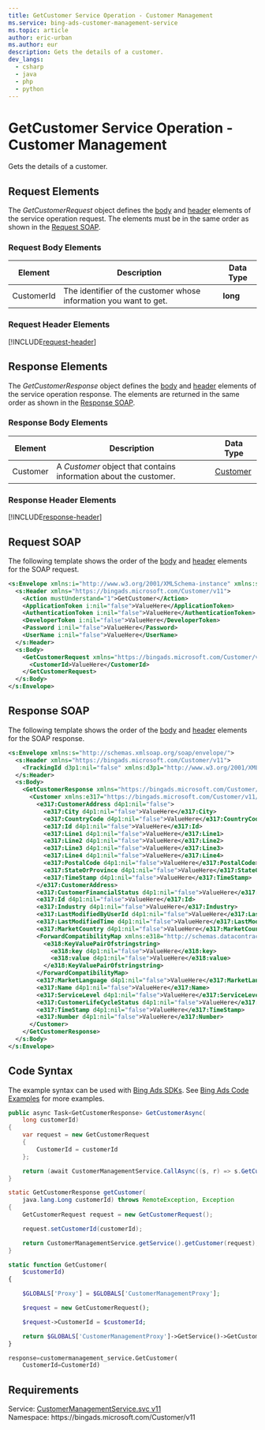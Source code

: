 ```yaml
---
title: GetCustomer Service Operation - Customer Management
ms.service: bing-ads-customer-management-service
ms.topic: article
author: eric-urban
ms.author: eur
description: Gets the details of a customer.
dev_langs: 
  - csharp
  - java
  - php
  - python
---
```

# GetCustomer Service Operation - Customer Management
Gets the details of a customer.

## <a name="request"></a>Request Elements
The *GetCustomerRequest* object defines the [body](#request-body) and [header](#request-header) elements of the service operation request. The elements must be in the same order as shown in the [Request SOAP](#request-soap). 

### <a name="request-body"></a>Request Body Elements

|Element|Description|Data Type|
|-----------|---------------|-------------|
|<a name="customerid"></a>CustomerId|The identifier of the customer whose information you want to get.|**long**|

### <a name="request-header"></a>Request Header Elements
[!INCLUDE[request-header](./includes/request-header.md)]

## <a name="response"></a>Response Elements
The *GetCustomerResponse* object defines the [body](#response-body) and [header](#response-header) elements of the service operation response. The elements are returned in the same order as shown in the [Response SOAP](#response-soap).

### <a name="response-body"></a>Response Body Elements

|Element|Description|Data Type|
|-----------|---------------|-------------|
|<a name="customer"></a>Customer|A *Customer* object that contains information about the customer.|[Customer](customer.md)|

### <a name="response-header"></a>Response Header Elements
[!INCLUDE[response-header](./includes/response-header.md)]

## <a name="request-soap"></a>Request SOAP
The following template shows the order of the [body](#request-body) and [header](#request-header) elements for the SOAP request.

```xml
<s:Envelope xmlns:i="http://www.w3.org/2001/XMLSchema-instance" xmlns:s="http://schemas.xmlsoap.org/soap/envelope/">
  <s:Header xmlns="https://bingads.microsoft.com/Customer/v11">
    <Action mustUnderstand="1">GetCustomer</Action>
    <ApplicationToken i:nil="false">ValueHere</ApplicationToken>
    <AuthenticationToken i:nil="false">ValueHere</AuthenticationToken>
    <DeveloperToken i:nil="false">ValueHere</DeveloperToken>
    <Password i:nil="false">ValueHere</Password>
    <UserName i:nil="false">ValueHere</UserName>
  </s:Header>
  <s:Body>
    <GetCustomerRequest xmlns="https://bingads.microsoft.com/Customer/v11">
      <CustomerId>ValueHere</CustomerId>
    </GetCustomerRequest>
  </s:Body>
</s:Envelope>
```

## <a name="response-soap"></a>Response SOAP
The following template shows the order of the [body](#response-body) and [header](#response-header) elements for the SOAP response.

```xml
<s:Envelope xmlns:s="http://schemas.xmlsoap.org/soap/envelope/">
  <s:Header xmlns="https://bingads.microsoft.com/Customer/v11">
    <TrackingId d3p1:nil="false" xmlns:d3p1="http://www.w3.org/2001/XMLSchema-instance">ValueHere</TrackingId>
  </s:Header>
  <s:Body>
    <GetCustomerResponse xmlns="https://bingads.microsoft.com/Customer/v11">
      <Customer xmlns:e317="https://bingads.microsoft.com/Customer/v11/Entities" d4p1:nil="false" xmlns:d4p1="http://www.w3.org/2001/XMLSchema-instance">
        <e317:CustomerAddress d4p1:nil="false">
          <e317:City d4p1:nil="false">ValueHere</e317:City>
          <e317:CountryCode d4p1:nil="false">ValueHere</e317:CountryCode>
          <e317:Id d4p1:nil="false">ValueHere</e317:Id>
          <e317:Line1 d4p1:nil="false">ValueHere</e317:Line1>
          <e317:Line2 d4p1:nil="false">ValueHere</e317:Line2>
          <e317:Line3 d4p1:nil="false">ValueHere</e317:Line3>
          <e317:Line4 d4p1:nil="false">ValueHere</e317:Line4>
          <e317:PostalCode d4p1:nil="false">ValueHere</e317:PostalCode>
          <e317:StateOrProvince d4p1:nil="false">ValueHere</e317:StateOrProvince>
          <e317:TimeStamp d4p1:nil="false">ValueHere</e317:TimeStamp>
        </e317:CustomerAddress>
        <e317:CustomerFinancialStatus d4p1:nil="false">ValueHere</e317:CustomerFinancialStatus>
        <e317:Id d4p1:nil="false">ValueHere</e317:Id>
        <e317:Industry d4p1:nil="false">ValueHere</e317:Industry>
        <e317:LastModifiedByUserId d4p1:nil="false">ValueHere</e317:LastModifiedByUserId>
        <e317:LastModifiedTime d4p1:nil="false">ValueHere</e317:LastModifiedTime>
        <e317:MarketCountry d4p1:nil="false">ValueHere</e317:MarketCountry>
        <ForwardCompatibilityMap xmlns:e318="http://schemas.datacontract.org/2004/07/System.Collections.Generic" d4p1:nil="false">
          <e318:KeyValuePairOfstringstring>
            <e318:key d4p1:nil="false">ValueHere</e318:key>
            <e318:value d4p1:nil="false">ValueHere</e318:value>
          </e318:KeyValuePairOfstringstring>
        </ForwardCompatibilityMap>
        <e317:MarketLanguage d4p1:nil="false">ValueHere</e317:MarketLanguage>
        <e317:Name d4p1:nil="false">ValueHere</e317:Name>
        <e317:ServiceLevel d4p1:nil="false">ValueHere</e317:ServiceLevel>
        <e317:CustomerLifeCycleStatus d4p1:nil="false">ValueHere</e317:CustomerLifeCycleStatus>
        <e317:TimeStamp d4p1:nil="false">ValueHere</e317:TimeStamp>
        <e317:Number d4p1:nil="false">ValueHere</e317:Number>
      </Customer>
    </GetCustomerResponse>
  </s:Body>
</s:Envelope>
```

## <a name="example"></a>Code Syntax
The example syntax can be used with [Bing Ads SDKs](/bingads/guides/client-libraries.md). See [Bing Ads Code Examples](/bingads/guides/code-examples.md) for more examples.
```csharp
public async Task<GetCustomerResponse> GetCustomerAsync(
	long customerId)
{
	var request = new GetCustomerRequest
	{
		CustomerId = customerId
	};

	return (await CustomerManagementService.CallAsync((s, r) => s.GetCustomerAsync(r), request));
}
```
```java
static GetCustomerResponse getCustomer(
	java.lang.Long customerId) throws RemoteException, Exception
{
	GetCustomerRequest request = new GetCustomerRequest();

	request.setCustomerId(customerId);

	return CustomerManagementService.getService().getCustomer(request);
}
```
```php
static function GetCustomer(
	$customerId)
{

	$GLOBALS['Proxy'] = $GLOBALS['CustomerManagementProxy'];

	$request = new GetCustomerRequest();

	$request->CustomerId = $customerId;

	return $GLOBALS['CustomerManagementProxy']->GetService()->GetCustomer($request);
}
```
```python
response=customermanagement_service.GetCustomer(
	CustomerId=CustomerId)
```

## Requirements
Service: [CustomerManagementService.svc v11](https://clientcenter.api.bingads.microsoft.com/Api/CustomerManagement/v11/CustomerManagementService.svc)  
Namespace: https\://bingads.microsoft.com/Customer/v11  

